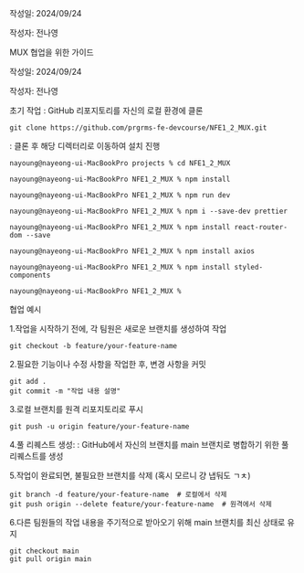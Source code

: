 작성일: 2024/09/24 

작성자: 전나영

MUX 협업을 위한 가이드

작성일: 2024/09/24

작성자: 전나영

초기 작업 : GitHub 리포지토리를 자신의 로컬 환경에 클론

```
git clone https://github.com/prgrms-fe-devcourse/NFE1_2_MUX.git
```

: 클론 후 해당 디렉터리로 이동하여 설치 진행

```
nayoung@nayeong-ui-MacBookPro projects % cd NFE1_2_MUX

nayoung@nayeong-ui-MacBookPro NFE1_2_MUX % npm install

nayoung@nayeong-ui-MacBookPro NFE1_2_MUX % npm run dev

nayoung@nayeong-ui-MacBookPro NFE1_2_MUX % npm i --save-dev prettier

nayoung@nayeong-ui-MacBookPro NFE1_2_MUX % npm install react-router-dom --save

nayoung@nayeong-ui-MacBookPro NFE1_2_MUX % npm install axios

nayoung@nayeong-ui-MacBookPro NFE1_2_MUX % npm install styled-components

nayoung@nayeong-ui-MacBookPro NFE1_2_MUX %

```

협업 예시

1.작업을 시작하기 전에, 각 팀원은 새로운 브랜치를 생성하여 작업

```
git checkout -b feature/your-feature-name
```

2.필요한 기능이나 수정 사항을 작업한 후, 변경 사항을 커밋

```
git add .
git commit -m "작업 내용 설명"
```

3.로컬 브랜치를 원격 리포지토리로 푸시

```
git push -u origin feature/your-feature-name
```

4.풀 리퀘스트 생성: : GitHub에서 자신의 브랜치를 main 브랜치로 병합하기 위한 풀 리퀘스트를 생성

5.작업이 완료되면, 불필요한 브랜치를 삭제 (혹시 모르니 걍 냅둬도 ㄱㅊ)

```
git branch -d feature/your-feature-name  # 로컬에서 삭제
git push origin --delete feature/your-feature-name  # 원격에서 삭제
```

6.다른 팀원들의 작업 내용을 주기적으로 받아오기 위해 main 브랜치를 최신 상태로 유지

```
git checkout main
git pull origin main
```
